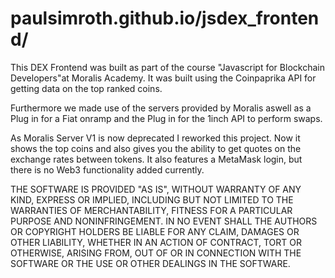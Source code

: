 # paulsimroth.github.io/jsdex_frontend/

This DEX Frontend was built as part of the course "Javascript for Blockchain Developers"at Moralis Academy.
It was built using the Coinpaprika API for getting data on the top ranked coins.

Furthermore we made use of the servers provided by Moralis aswell as a Plug in for a Fiat onramp and the Plug in for the 1inch API to perform swaps.

As Moralis Server V1 is now deprecated I reworked this project. Now it shows the top coins and also gives you the ability to get quotes on the exchange rates between tokens. 
It also features a MetaMask login, but there is no Web3 functionality added currently.

THE SOFTWARE IS PROVIDED "AS IS", WITHOUT WARRANTY OF ANY KIND, EXPRESS OR
IMPLIED, INCLUDING BUT NOT LIMITED TO THE WARRANTIES OF MERCHANTABILITY,
FITNESS FOR A PARTICULAR PURPOSE AND NONINFRINGEMENT. IN NO EVENT SHALL THE
AUTHORS OR COPYRIGHT HOLDERS BE LIABLE FOR ANY CLAIM, DAMAGES OR OTHER
LIABILITY, WHETHER IN AN ACTION OF CONTRACT, TORT OR OTHERWISE, ARISING FROM,
OUT OF OR IN CONNECTION WITH THE SOFTWARE OR THE USE OR OTHER DEALINGS IN
THE SOFTWARE.
